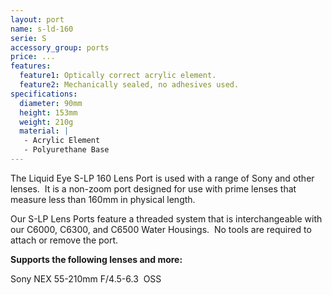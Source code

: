 ```yaml
---
layout: port
name: s-ld-160
serie: S
accessory_group: ports
price: ...
features:
  feature1: Optically correct acrylic element.
  feature2: Mechanically sealed, no adhesives used.
specifications:
  diameter: 90mm
  height: 153mm
  weight: 210g
  material: |
   - Acrylic Element
   - Polyurethane Base
---
```

The Liquid Eye S-LP 160 Lens Port is used with a range of Sony and other lenses.  It is a non-zoom port designed for use with prime lenses that measure less than 160mm in physical length.

Our S-LP Lens Ports feature a threaded system that is interchangeable with our C6000, C6300, and C6500 Water Housings.  No tools are required to attach or remove the port.

**Supports the following lenses and more:**

Sony NEX 55-210mm F/4.5-6.3  OSS 

